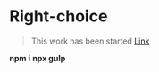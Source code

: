 #   Right-choice
> This work has been started
[Link](https://itsergeysobolit.github.io/right-choice/dist)

**npm i**
**npx gulp**